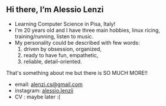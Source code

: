 ## Hi there, I’m Alessio Lenzi
- Learning Computer Science in Pisa, Italy!
- I'm 20 years old and I have three main hobbies, linux ricing, training/running, listen to music.
- My personality could be described with few words: 
    1. driven by obsession, organized,
    2. ready to have fun, empathetic,
    3. reliable, detail-oriented.

That's something about me but there is SO MUCH MORE!!
- email: alenzi.cs@gmail.com
- instagram: [alessio.lenzii](https://www.instagram.com/alessio.lenzii/?next=%2F)
- CV : maybe later :(
